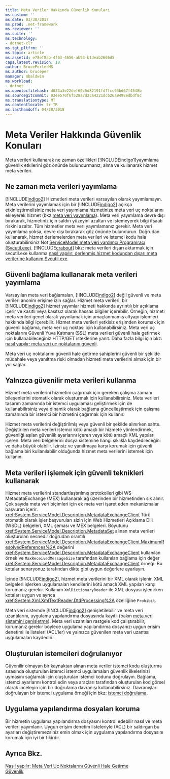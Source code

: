 ```yaml
---
title: Meta Veriler Hakkında Güvenlik Konuları
ms.custom: ''
ms.date: 03/30/2017
ms.prod: .net-framework
ms.reviewer: ''
ms.suite: ''
ms.technology:
- dotnet-clr
ms.tgt_pltfrm: ''
ms.topic: article
ms.assetid: e78ef8ab-4f63-4656-ab93-b1deab2666d5
caps.latest.revision: 10
author: BrucePerlerMS
ms.author: bruceper
manager: mbaldwin
ms.workload:
- dotnet
ms.openlocfilehash: d033a3e22def60c5d82191fd7fcc93bd67f4548b
ms.sourcegitcommit: 03ee570f6f528a7d23a4221dcb26a9498edbdf8c
ms.translationtype: MT
ms.contentlocale: tr-TR
ms.lasthandoff: 04/28/2018
---
```

# <a name="security-considerations-with-metadata"></a>Meta Veriler Hakkında Güvenlik Konuları
Meta verileri kullanarak ne zaman özellikleri [!INCLUDE[indigo1](../../../../includes/indigo1-md.md)]yayımlama güvenlik etkilerini göz önünde bulundurmanız, alma ve kullanarak hizmet meta verileri.  
  
## <a name="when-to-publish-metadata"></a>Ne zaman meta verileri yayımlama  
 [!INCLUDE[indigo2](../../../../includes/indigo2-md.md)] Hizmetleri meta verileri varsayılan olarak yayımlamayın. Meta verilerini yayımlamak için bir [!INCLUDE[indigo2](../../../../includes/indigo2-md.md)] açıkça etkinleştirmelisiniz meta veri yayımlama hizmetinize meta veri uç noktalarını ekleyerek hizmet (bkz [meta veri yayımlama](../../../../docs/framework/wcf/feature-details/publishing-metadata.md)). Meta veri yayımlama devre dışı bırakarak, hizmetiniz için saldırı yüzeyini azaltan ve istemeyerek bilgi ifşaatı riskini azaltır. Tüm hizmetler meta veri yayımlamanız gerekir. Meta veri yayımlama yoksa, devre dışı bırakarak göz önünde bulundurun. Doğrudan kullanarak, hizmet derlemelerden meta verileri ve istemci kodu hala oluşturabilirsiniz Not [ServiceModel meta veri yardımcı Programracı (Svcutil.exe)](../../../../docs/framework/wcf/servicemodel-metadata-utility-tool-svcutil-exe.md). [!INCLUDE[crabout](../../../../includes/crabout-md.md)] bkz: meta verileri dışarı aktarmak için svcutil.exe kullanma [nasıl yapılır: derlenmiş hizmet kodundan dışarı meta verilerine kullanım Svcutil.exe](../../../../docs/framework/wcf/feature-details/how-to-use-svcutil-exe-to-export-metadata-from-compiled-service-code.md).  
  
## <a name="publishing-metadata-using-a-secure-binding"></a>Güvenli bağlama kullanarak meta verileri yayımlama  
 Varsayılan meta veri bağlamaları, [!INCLUDE[indigo2](../../../../includes/indigo2-md.md)] değil güvenli ve meta verileri anonim erişime izin sağlar. Hizmet meta verileri, bir [!INCLUDE[indigo2](../../../../includes/indigo2-md.md)] hizmet yayımlar hizmeti hakkında ayrıntılı bir açıklama içerir ve kasıtlı veya kasıtsız olarak hassas bilgiler içerebilir. Örneğin, hizmeti meta verileri genel olarak yayınlamak için amaçlanmamış altyapı işlemleri hakkında bilgi içerebilir. Hizmet meta verileri yetkisiz erişimden korumak için güvenli bağlama, meta veri uç noktası için kullanabilirsiniz. Meta veri uç noktalarını Güvenli Yuva Katmanı (SSL) meta verileri güvenli hale getirmek için kullanabileceğiniz HTTP/GET isteklerine yanıt. Daha fazla bilgi için bkz: [nasıl yapılır: meta veri uç noktalarını güvenli](../../../../docs/framework/wcf/feature-details/how-to-secure-metadata-endpoints.md).  
  
 Meta veri uç noktalarını güvenli hale getirme sahiplerini güvenli bir şekilde müdahale veya yanıltma riski olmadan hizmeti meta verilerini almak için bir yol sağlar.  
  
## <a name="using-only-trusted-metadata"></a>Yalnızca güvenilir meta verileri kullanma  
 Hizmet meta verilerini hizmetini çağırmak için gereken çalışma zamanı bileşenlerini otomatik olarak oluşturmak için kullanabilirsiniz. Meta verileri tasarım zamanında bir istemci uygulaması geliştirmek için de kullanabilirsiniz veya dinamik olarak bağlama güncelleştirmek için çalışma zamanında bir istemci bir hizmetini çağırmak için kullanır.  
  
 Hizmet meta verilerini değiştirilmiş veya güvenli bir şekilde alınırken sahte. Değiştirilen meta verileri istemci kötü amaçlı bir hizmete yönlendirmek, güvenliği aşılan güvenlik ayarlarını içeren veya kötü amaçlı XML yapıları içeren. Meta veri belgelerini dosya sistemine hangi sıklıkla kaydedileceğini ve daha büyük olabilir. İzinsiz ve yanıltmaya karşı korumak için güvenli bağlama biri kullanılabilir olduğunda hizmet meta verilerini istemek için kullanın.  
  
## <a name="using-safe-techniques-for-processing-metadata"></a>Meta verileri işlemek için güvenli teknikleri kullanarak  
 Hizmet meta verilerini standartlaştırılmış protokolleri gibi WS-MetadataExchange (MEX) kullanarak ağ üzerinden bir hizmetinden sık alınır. Çok sayıda meta veri biçimleri için ek meta veri işaret eden mekanizmalar başvuran içerir. <xref:System.ServiceModel.Description.MetadataExchangeClient> Türü otomatik olarak işler başvuruları sizin için Web Hizmetleri Açıklama Dili (WSDL) belgeleri, XML şeması ve MEX belgeleri. Boyutunu <xref:System.ServiceModel.Description.MetadataSet> alınan meta verileri oluşturulan nesnedir doğrudan orantılı <xref:System.ServiceModel.Description.MetadataExchangeClient.MaximumResolvedReferences%2A> değerini <xref:System.ServiceModel.Description.MetadataExchangeClient> kullanılan örnek ve `MaxReceivedMessageSize` tarafından kullanılan bağlama için değer <xref:System.ServiceModel.Description.MetadataExchangeClient> örneği. Bu kotalar senaryonuz tarafından dikte gibi uygun değerlere ayarlayın.  
  
 İçinde [!INCLUDE[indigo2](../../../../includes/indigo2-md.md)], hizmet meta verilerini bir XML olarak işlenir. XML belgeleri işlerken uygulamaları kendilerini kötü amaçlı XML yapıları karşı korumanız gerekir. Kullanım `XmlDictionaryReader` ile XML dosyası işlenirken kotaları uygun ve ayrıca <xref:System.Xml.XmlTextReader.DtdProcessing%2A> özelliğine `Prohibit`.  
  
 Meta veri sistemde [!INCLUDE[indigo2](../../../../includes/indigo2-md.md)] genişletilebilir ve meta veri uzantılarını, uygulama yapılandırma dosyasında kayıtlı (bakın [meta veri sistemini genişletme](../../../../docs/framework/wcf/extending/extending-the-metadata-system.md)). Meta veri uzantıları rastgele kod çalıştırabilir, korumanız gerekir böylece uygulama yapılandırma dosyanızı uygun erişim denetimi ile listeleri (ACL'ler) ve yalnızca güvenilen meta veri uzantısı uygulamaları kaydedin.  
  
## <a name="validating-generated-clients"></a>Oluşturulan istemcileri doğrulanıyor  
 Güvenilir olmayan bir kaynaktan alınan meta veriler istemci kodu oluşturma sırasında oluşturulan istemci istemci uygulamaları güvenlik ilkelerinizi uymasını sağlamak için oluşturulan istemci kodunu doğrulayın. Bağlama, istemci ayarlarını kontrol edin veya araçları tarafından oluşturulan kod görsel olarak inceleyin için bir doğrulama davranışı kullanabilirsiniz. Davranışları doğrulayan bir istemci uygulama örneği için bkz: [istemci doğrulama](../../../../docs/framework/wcf/samples/client-validation.md).  
  
## <a name="protecting-application-configuration-files"></a>Uygulama yapılandırma dosyaları koruma  
 Bir hizmetin uygulama yapılandırma dosyasını kontrol edebilir nasıl ve meta verileri yayımlanır. Uygun erişim denetim listeleriyle (ACL) bir saldırgan bu ayarları değiştiremezsiniz emin olmak için uygulama yapılandırma dosyasını korumak için iyi bir fikirdir.  
  
## <a name="see-also"></a>Ayrıca Bkz.  
 [Nasıl yapılır: Meta Veri Uç Noktalarını Güvenli Hale Getirme](../../../../docs/framework/wcf/feature-details/how-to-secure-metadata-endpoints.md)  
 [Güvenlik](../../../../docs/framework/wcf/feature-details/security.md)
